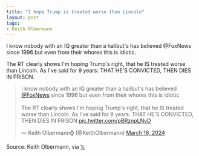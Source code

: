 ```yaml
---
title: "I hope Trump is treated worse than Lincoln"
layout: post
tags:
- Keith Olbermann
---
```


I know nobody with an IQ greater than a halibut's has believed @FoxNews since 1996 but even from their whores this is idiotic.

The RT clearly shows I'm hoping Trump's right, that he IS treated worse than Lincoln. As I've said for 9 years: THAT HE'S CONVICTED, THEN DIES IN PRISON.

<blockquote class="twitter-tweet"><p lang="en" dir="ltr">I know nobody with an IQ greater than a halibut&#39;s has believed <a href="https://twitter.com/FoxNews?ref_src=twsrc%5Etfw">@FoxNews</a> since 1996 but even from their whores this is idiotic<br /><br />The RT clearly shows I&#39;m hoping Trump&#39;s right, that he IS treated worse than Lincoln. As I&#39;ve said for 9 years: THAT HE&#39;S CONVICTED, THEN DIES IN PRISON <a href="https://t.co/pBRznpLNvD">pic.twitter.com/pBRznpLNvD</a></p>&mdash; Keith Olbermann⌚️ (@KeithOlbermann) <a href="https://twitter.com/KeithOlbermann/status/1769837781965062184?ref_src=twsrc%5Etfw">March 18, 2024</a></blockquote> <script async src="https://platform.twitter.com/widgets.js" charset="utf-8"></script>

Source: Keith Olbermann, via [𝕏](https://x.com)
